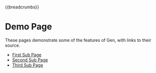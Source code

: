 <!--
title: "Demo Page"
template: _page
-->

{{breadcrumbs}}

# Demo Page

These pages demonstrate some of the features of Gen, with links to their source.

- [First Sub Page](first-sub-page.html)
- [Second Sub Page](second-sub-page.html)
- [Third Sub Page](third-sub-page.html)
